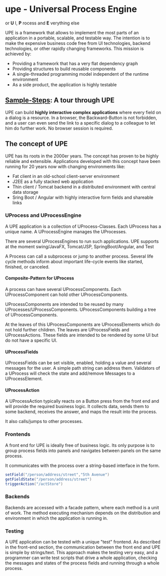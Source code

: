 # upe - Universal Process Engine
or __U__ I, __P__ rocess and __E__ verything else

UPE is a framework that allows to implement the most parts of an
application in a portable, scalable, and testable way. The intention is
to make the expensive business code free from UI technologies, backend
technologies, or other rapidly changing frameworks. This mission is achieved by:

* Providing a framework that has a very flat dependency graph
* Providing structures to build reusable components
* A single-threaded programming model independent of the runtime environment
* As a side product, the application is highly testable

## [Sample-Steps](examples/upe-sample-application/README.md): A tour through UPE

UPE can build __highly interactive complex applications__ where every field on
a dialog is a resource. In a browser, the Backward-Button is not forbidden,
and a user can even send the link to a specific dialog to a colleague to
let him do further work. No browser session is required.

## The concept of UPE

UPE has its roots in the 2000er years. The concept has proven to be
highly reliable and extensible. Applications developed with this concept have been running
for 20 years now with changing environments like:

* Fat client in an old-school client-server environment
* J2EE as a fully stacked web application
* Thin client / Tomcat backend in a distributed environment with central data storage
* Sring Boot / Angular with highly interactive form fields and shareable links


### UProcess and UProcessEngine

A UPE application is a collection of UProcess-Classes. Each UProcess has a unique
name. A UProcessEngine manages the UProcesses.

There are several UProcessEngines to run such applications. UPE supports at the moment
swing/JavaFX, Tomcat/JSP, SpringBoot/Angular, and Test

A Process can call a subprocess or jump to another process. Several life cycle methods inform about important life-cycle events like started, finished, or canceled.

#### Composite-Pattern for UProcess

A process can have several UProcessComponents. Each UProcessComponent can
hold other UProcessComponents.

UProcessComponents are intended to be reused by many UProcesses/UProcessComponents.
UProcessComponents building a tree of UProcessComponents.

At the leaves of this UProcessComponents are UProcessElements which do not hold
further children. The leaves are UProcessFields and UProcessActions. These
fields are intended to be rendered by some UI but do not have a specific UI.

#### UProcessFields
UProcessFields can be set visible, enabled, holding a value and several messages for the user. A simple path string can address them. Validators of a UProcess will check the state and add/remove Messages to a UProcessElement.

#### UProcessAction
A UProcessAction typically reacts on a Button press from the front end and
will provide the required business logic. It collects data, sends them to
some backend, receives the answer, and maps the result into the process.

It also calls/jumps to other processes.

### Frontends

A front end for UPE is ideally free of business logic. Its only  purpose is to
group process fields into panels and navigates between panels on the same
process.

It communicates with the process over a string-based interface in the form.

```java
setField("/person/address/street","5th Avenue")
getFieldState("/person/address/street")
triggerAction("/actStore")
```

### Backends

Backends are accessed with a facade pattern, where each method is a unit of work. The method executing mechanism depends on the distribution and environment in which the application is running in.

### Testing

A UPE application can be tested with a unique "test" frontend. As described in the front-end section, the communication between the front end and UPE is simple by strings/text. This approach makes the testing very easy, and a programmer can write test scripts that drive a whole application, checking the messages and states of the process
fields and running through a whole process.
